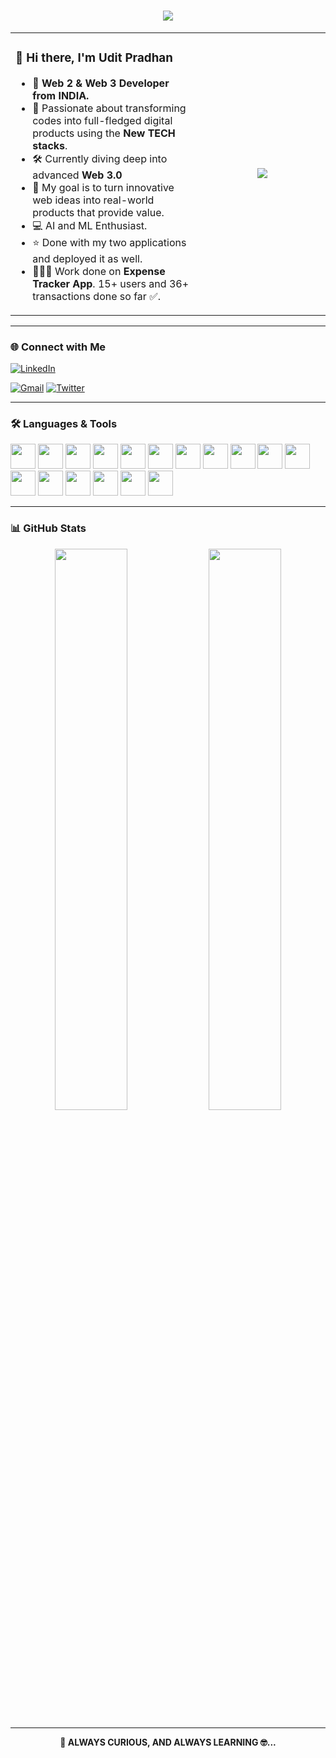 <h1 align="center" style="color:#2563EB; font-weight:bold;">
  <img src="https://readme-typing-svg.herokuapp.com?font=Fira+Code&duration=2000&pause=1000&color=2563EB&center=true&vCenter=true&width=600&lines=Hi+%F0%9F%91%8B%2C+I'm+Udit+Pradhan;Full+Stack+Web+Developer+from+INDIA;Crafting+cool+and+clean+web+experiences"/>
</h1>


<table>
  <tr>
    <td width="60%">
      <h3>👋 Hi there, I'm <strong>Udit Pradhan</strong></h3>
      <ul>
        <li>🚀 <strong> Web 2 & Web 3 Developer from INDIA. </strong></li>
        <li>🧠 Passionate about transforming codes into full-fledged digital products using the <strong>New TECH stacks</strong>.</li>
        <li>🛠️ Currently diving deep into advanced <strong> Web 3.0</strong></li>
        <li>🎯 My goal is to turn innovative web ideas into real-world products that provide value.</li>
        <li>💻 AI and ML Enthusiast. </li>
        <!-- <li>⭐ Currently working on Car Rent application ⌛.... update:  Too many bugs as of now.</li> -->
        <li>⭐ Done with my two applications and deployed it as well. </li>
        <li>🧑🏻‍💻 Work done on <strong>Expense Tracker App</strong>. 15+ users and 36+ transactions done so far ✅. </li>
      </ul>
    </td>
    <td align="center" width="40%">
      <img src="https://media.giphy.com/media/v1.Y2lkPTc5MGI3NjExOG44MjVoNG1hOHRud3V4eG4yeWFyOWo2MHFmY2VuM2E3ajh0NWNnYyZlcD12MV9naWZzX3NlYXJjaCZjdD1n/Ur7vrGqaUIXupMDMeV/giphy.gif" />
    </td>
  </tr>
</table>



---

### 🌐 Connect with Me
[![LinkedIn](https://img.shields.io/badge/LinkedIn-%230077B5.svg?style=for-the-badge&logo=linkedin&logoColor=white)](https://www.linkedin.com/in/udit-pradhan-429a2729b/) 
<!-- [![Instagram](https://img.shields.io/badge/Instagram-%23E4405F.svg?style=for-the-badge&logo=instagram&logoColor=white)](https://www.instagram.com/im_impactt/) -->
[![Gmail](https://img.shields.io/badge/Email-uditpradhan.official@gmail.com-D14836?style=for-the-badge&logo=gmail&logoColor=white)](mailto:uditpradhan.official@gmail.com)
[![Twitter](https://img.shields.io/badge/Twitter-%231DA1F2.svg?style=for-the-badge&logo=twitter&logoColor=white)](https://x.com/udit_pradhan_)


---

### 🛠️ Languages & Tools
<p>
  <img src="https://cdn.jsdelivr.net/gh/devicons/devicon/icons/html5/html5-original.svg" width="40"/>
  <img src="https://cdn.jsdelivr.net/gh/devicons/devicon/icons/css3/css3-original.svg" width="40"/>
  <img src="https://cdn.jsdelivr.net/gh/devicons/devicon/icons/javascript/javascript-original.svg" width="40"/>
  <img src="https://cdn.jsdelivr.net/gh/devicons/devicon/icons/react/react-original.svg" width="40"/>
  <img src="https://cdn.jsdelivr.net/gh/devicons/devicon/icons/nodejs/nodejs-original.svg" width="40"/>
  <img src="https://cdn.jsdelivr.net/gh/devicons/devicon/icons/express/express-original.svg" width="40"/>
  <img src="https://cdn.jsdelivr.net/gh/devicons/devicon/icons/mongodb/mongodb-original.svg" width="40"/>
  <img src="https://cdn.jsdelivr.net/gh/devicons/devicon/icons/python/python-original.svg" width="40"/>
  <img src="https://cdn.jsdelivr.net/gh/devicons/devicon/icons/cplusplus/cplusplus-original.svg" width="40"/>
  <img src="https://cdn.jsdelivr.net/gh/devicons/devicon/icons/figma/figma-original.svg" width="40"/>

  <!-- Added below -->
  <img src="https://cdn.jsdelivr.net/gh/devicons/devicon/icons/c/c-original.svg" width="40"/>
  <img src="https://cdn.jsdelivr.net/gh/devicons/devicon/icons/java/java-original.svg" width="40"/>
  <img src="https://cdn.jsdelivr.net/gh/devicons/devicon/icons/mysql/mysql-original.svg" width="40"/>
  <img src="https://cdn.jsdelivr.net/gh/devicons/devicon/icons/git/git-original.svg" width="40"/>
  <img src="https://cdn.jsdelivr.net/gh/devicons/devicon/icons/github/github-original.svg" width="40"/>
  <img src="https://cdn.jsdelivr.net/gh/devicons/devicon/icons/vscode/vscode-original.svg" width="40"/>
  <!-- <img src="https://upload.wikimedia.org/wikipedia/commons/2/20/Google_Colaboratory_SVG_Logo.svg" width="40"/> -->
  <img src="https://www.svgrepo.com/show/327408/logo-vercel.svg" width="40"/>
</p>

---

### 📊 GitHub Stats
<p align="center">
  <img src="https://github-readme-stats.vercel.app/api?username=itsUdit24&show_icons=true&theme=default" width="48%" />
  <img src="https://github-readme-stats.vercel.app/api/top-langs/?username=itsUdit24&layout=compact&theme=default" width="48%" />
</p>

---


<p align="center">
  <strong>🚀 ALWAYS CURIOUS, AND ALWAYS LEARNING 🤓...</strong>
</p>


